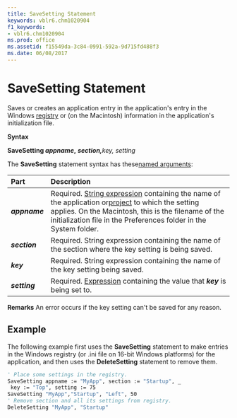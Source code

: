 ```yaml
---
title: SaveSetting Statement
keywords: vblr6.chm1020904
f1_keywords:
- vblr6.chm1020904
ms.prod: office
ms.assetid: f15549da-3c84-0991-592a-9d715fd488f3
ms.date: 06/08/2017
---
```



# SaveSetting Statement

Saves or creates an application entry in the application's entry in the Windows [registry](vbe-glossary.md) or (on the Macintosh) information in the application's initialization file.

 **Syntax**

 **SaveSetting  _appname_,** **_section,_**_key, setting_

The  **SaveSetting** statement syntax has these[named arguments](vbe-glossary.md):


|**Part**|**Description**|
|:-----|:-----|
|**_appname_**|Required. [String expression](vbe-glossary.md) containing the name of the application or[project](vbe-glossary.md) to which the setting applies. On the Macintosh, this is the filename of the initialization file in the Preferences folder in the System folder.|
|**_section_**|Required. String expression containing the name of the section where the key setting is being saved.|
|**_key_**|Required. String expression containing the name of the key setting being saved.|
|**_setting_**|Required. [Expression](vbe-glossary.md) containing the value that **_key_** is being set to.|

 **Remarks**
An error occurs if the key setting can't be saved for any reason.

## Example

The following example first uses the  **SaveSetting** statement to make entries in the Windows registry (or .ini file on 16-bit Windows platforms) for the application, and then uses the **DeleteSetting** statement to remove them.


```vb
' Place some settings in the registry. 
SaveSetting appname := "MyApp", section := "Startup", _ 
 key := "Top", setting := 75 
SaveSetting "MyApp","Startup", "Left", 50 
' Remove section and all its settings from registry. 
DeleteSetting "MyApp", "Startup" 

```


